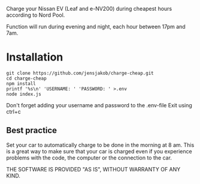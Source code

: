 Charge your Nissan EV (Leaf and e-NV200) during cheapest hours according to Nord Pool.

Function will run during evening and night, each hour between 17pm and 7am.

# Installation
```
git clone https://github.com/jensjakob/charge-cheap.git
cd charge-cheap
npm install
printf '%s\n' 'USERNAME: ' 'PASSWORD: ' >.env
node index.js
```
Don't forget adding your username and password to the .env-file
Exit using ctrl+c

## Best practice
Set your car to automatically charge to be done in the morning at 8 am. This is a great way to make sure that your car is charged even if you experience problems with the code, the computer or the connection to the car.

THE SOFTWARE IS PROVIDED "AS IS", WITHOUT WARRANTY OF ANY KIND.